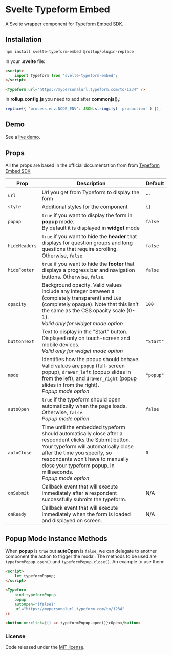 # Svelte Typeform Embed

A Svelte wrapper component for
[Typeform Embed SDK](https://developer.typeform.com/embed/).

## Installation

```bash
npm install svelte-typeform-embed @rollup/plugin-replace
```

In your **.svelte** file:

```html
<script>
    import Typeform from 'svelte-typeform-embed';
</script>

<Typeform url="https://mypersonalurl.typeform.com/to/1234" />
```

In **rollup.config.js** you need to add after **commonjs(),**:

```js
replace({ 'process.env.NODE_ENV': JSON.stringify( 'production' ) }),
```

## Demo

See a [live demo](https://svelte-typeform-embed.netlify.app/).

## Props

All the props are based in the official documentation from from
[Typeform Embed SDK](https://developer.typeform.com/embed/)

| Prop          | Description                                                                                                                                                                                                                                                                            | Default   |
| ------------- | -------------------------------------------------------------------------------------------------------------------------------------------------------------------------------------------------------------------------------------------------------------------------------------- | --------- |
| `url`         | Url you get from Typeform to display the form                                                                                                                                                                                                                                          | `""`      |
| `style`       | Additional styles for the component                                                                                                                                                                                                                                                    | `{}`      |
| `popup`       | `true` if you want to display the form in **popup** mode.<br />By default it is displayed in **widget** mode                                                                                                                                                                           | `false`   |
| `hideHeaders` | `true` if you want to hide the **header** that displays for question groups and long questions that require scrolling. Otherwise, `false`                                                                                                                                              | `false`   |
| `hideFooter`  | `true` if you want to hide the **footer** that displays a progress bar and navigation buttons. Otherwise, `false`.                                                                                                                                                                     | `false`   |
| `opacity`     | Background opacity. Valid values include any integer between `0` (completely transparent) and `100` (completely opaque). Note that this isn't the same as the CSS opacity scale (0-1).<br />_Valid only for widget mode option_                                                        | `100`     |
| `buttonText`  | Text to display in the "Start" button. Displayed only on touch-screen and mobile devices.<br />_Valid only for widget mode option_                                                                                                                                                     | `"Start"` |
| `mode`        | Identifies how the popup should behave. Valid values are `popup` (full-screen popup), `drawer_left` (popup slides in from the left), and `drawer_right` (popup slides in from the right).<br />_Popup mode option_                                                                     | `"popup"` |
| `autoOpen`    | `true` if the typeform should open automatically when the page loads. Otherwise, `false`.<br />_Popup mode option_                                                                                                                                                                     | `false`   |
| `autoClose`   | Time until the embedded typeform should automatically close after a respondent clicks the Submit button. Your typeform will automatically close after the time you specify, so respondents won’t have to manually close your typeform popup. In milliseconds.<br />_Popup mode option_ | `0`       |
| `onSubmit`    | Callback event that will execute immediately after a respondent successfully submits the typeform. <br />                                                                                                                                                                              | N/A       |
| `onReady`     | Callback event that will execute immediately when the form is loaded and displayed on screen. <br />                                                                                                                                                                                   | N/A       |

## Popup Mode Instance Methods

When **popup** is `true` but **autoOpen** is `false`, we can delegate to another
component the action to trigger the modal. The methods to be used are
`typeformPopup.open()` and `typeformPopup.close()`. An example to use them:

```html
<script>
    let typeformPopup;
</script>

<Typeform
    bind:typeformPopup
    popup
    autoOpen="{false}"
    url="https://mypersonalurl.typeform.com/to/1234"
/>

<button on:click={() => typeformPopup.open()}>Open</button>
```

### License

Code released under the [MIT license](LICENSE.md).
